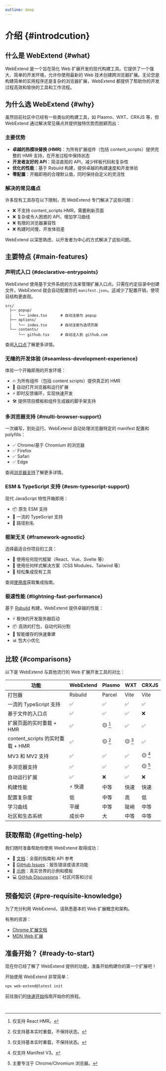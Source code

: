 ```yaml
---
outline: deep
---
```


# 介绍 {#introdcution}

## 什么是 WebExtend {#what}

WebExtend 是一个旨在简化 Web 扩展开发的现代构建工具。它提供了一个强大、简单的开发环境，允许你使用最新的 Web 技术创建跨浏览器扩展。无论您是构建简单的实用程序还是复杂的浏览器扩展，WebExtend 都提供了帮助你的开发过程高效和愉快的工具和工作流程。

## 为什么选 WebExtend {#why}

虽然目前社区中已经有一些类似的构建工具，如 Plasmo、WXT、CRXJS 等，但 WebExtend 通过解决常见痛点并提供独特优势而脱颖而出：

### 主要优势

- **卓越的热模块替换 (HMR)**：为所有扩展组件（包括 content_scripts）提供完整的 HMR 支持，在开发过程中保持状态
- **开发者友好的 API**：简洁直观的 API，减少样板代码和复杂性
- **优化的性能**：基于 Rsbuild 构建，提供卓越的构建速度和开发体验
- **零配置**：开箱即用的合理默认值，同时保持自定义的灵活性

### 解决的常见痛点

许多现有工具存在以下限制，而 WebExtend 专门解决了这些问题：

- ❌ 不支持 content_scripts HMR，需要刷新页面
- ❌ 复杂或令人困惑的 API，增加学习曲线
- ❌ 有限的浏览器兼容性
- ❌ 构建时间慢，开发体验差

WebExtend 以深思熟虑、以开发者为中心的方式解决了这些问题。

## 主要特点 {#main-features}

### 声明式入口 {#declarative-entrypoints}

WebExtend 使用基于文件系统的方法来管理扩展入口点。只需在约定目录中创建文件，WebExtend 就会自动配置你的 `manifest.json`。这减少了配置开销，使项目结构更直观。

```
src/
  ├── popup/
  │   └── index.tsx      # 自动注册为 popup
  ├── options/
  │   └── index.tsx      # 自动注册为选项页面
  └── contents/
      └── github.tsx     # 自动注入到 github.com
```

查阅[入口点](../essentials/entrypoints.md)了解更多详情。

### 无缝的开发体验 {#seamless-development-experience}

体验一个开箱即用的开发环境：

- 🔥 为所有组件（包括 content scripts）提供真正的 HMR
- 🚀 自动打开浏览器和运行扩展
- ⚡️ 即时反馈循环，实现快速开发
- 🛠️ 提供项目模板和组件生成器的脚手架支持

### 多浏览器支持 {#multi-browser-support}

一次编写，到处运行。WebExtend 自动处理浏览器特定的 manifest 配置和 polyfills：

- ✅ Chrome/基于 Chromium 的浏览器
- ✅ Firefox
- ✅ Safari
- ✅ Edge

查阅[浏览器支持](../essentials/browsers.md)了解更多详情。

### ESM & TypeScript 支持 {#esm-typescript-support}

现代 JavaScript 特性开箱即用：

- 📦 原生 ESM 支持
- 🔷 一流的 TypeScript 支持
- 🎯 路径别名

### 框架无关 {#framework-agnostic}

选择最适合你项目的工具：

- 🔧 使用任何现代框架（React、Vue、Svelte 等）
- 🎨 使用任何样式解决方案（CSS Modules、Tailwind 等）
- 🔌 轻松集成现有工具

查阅[使用库](../essentials/using-libraries.md)获取集成指南。

### 极速性能 {#lightning-fast-performance}

基于 [Rsbuild](https://rsbuild.dev/) 构建，WebExtend 提供卓越的性能：

- ⚡️ 极快的开发服务器启动
- 📦 高效的打包，自动代码分割
- 🔄 智能缓存的快速重建
- 📊 包大小优化

## 比较 {#comparisons}

以下是 WebExtend 与其他流行的 Web 扩展开发工具的对比：

| 功能                             | WebExtend | Plasmo  | WXT     | CRXJS   |
| -------------------------------- | --------- | ------- | ------- | ------- |
| 打包器                           | Rsbuild   | Parcel  | Vite    | Vite    |
| 一流的 TypeScript 支持           | ✅        | ✅      | ✅      | ✅      |
| 基于文件的入口点                 | ✅        | ✅      | ✅      | ❌      |
| 扩展页面的实时重载 + HMR         | ✅        | 🟡 [^1] | ✅      | ✅      |
| content_scripts 的实时重载 + HMR | ✅        | 🟡 [^2] | 🟡 [^2] | ✅      |
| MV3 和 MV2 支持                  | ✅        | ✅      | ✅      | 🟡 [^3] |
| 多浏览器支持                     | ✅        | ✅      | ✅      | 🟡 [^4] |
| 自动运行扩展                     | ✅        | ❌      | ✅      | ❌      |
| 构建性能                         | ⚡️ 快速  | 中等    | 快速    | 快速    |
| 配置复杂度                       | 低        | 中等    | 高      | 低      |
| 学习曲线                         | 平缓      | 中等    | 陡峭    | 中等    |
| 社区和生态系统                   | 成长中    | 大      | 中等    | 中等    |

[^1]: 仅支持 React HMR。
[^2]: 仅支持基本实时重载，不保持状态。
[^3]: 仅支持 Manifest V3。
[^4]: 主要专注于 Chrome/Chromium 浏览器。

## 获取帮助 {#getting-help}

我们随时准备帮助你使用 WebExtend 取得成功：

- 📖 [文档](https://web-extend.github.io/web-extend/)：全面的指南和 API 参考
- 🐛 [GitHub Issues](https://github.com/web-extend/web-extend/issues)：报告错误或请求功能
- 🌟 [示例](https://github.com/web-extend/examples)：真实世界的示例和模板
- 💻 [GitHub Discussions](https://github.com/web-extend/web-extend/discussions)：社区问答和讨论

## 预备知识 {#pre-requisite-knowledge}

为了充分利用 WebExtend，请熟悉基本的 Web 扩展概念和架构。

有用的资源：

- [Chrome 扩展文档](https://developer.chrome.com/docs/extensions/get-started)
- [MDN Web 扩展](https://developer.mozilla.org/en-US/docs/Mozilla/Add-ons/WebExtensions)

## 准备开始？ {#ready-to-start}

现在你已经了解了 WebExtend 提供的功能，准备开始构建你的第一个扩展吧！

开始使用 WebExtend 非常简单：

```bash
npx web-extend@latest init
```

前往我们的[快速开始](./quick-start.md)指南开始你的旅程。

<br />
